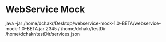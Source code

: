 <html lang="en">
<head>
	<meta charset="utf-8">
  <title>WebService Mock</title>
</head>

<div>
	<h1>WebService Mock</h1>
</div>

java -jar /home/dchakr/Desktop/webservice-mock-1.0-BETA/webservice-mock-1.0-BETA.jar 2345 / /home/dchakr/testDir /home/dchakr/testDir/services.json
</html>

